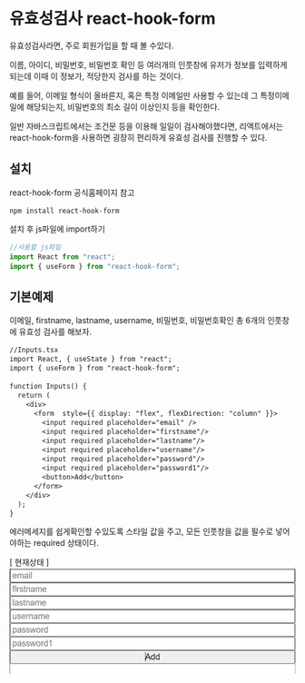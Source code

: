 # 유효성검사 react-hook-form

유효성검사라면, 주로 회원가입을 할 때 볼 수있다.

이름, 아이디, 비밀번호, 비밀번호 확인 등 여러개의 인풋창에 유저가 정보를 입력하게 되는데 이때 이 정보가, 적당한지 검사를 하는 것이다.

예를 들어, 이메일 형식이 올바른지, 혹은 특정 이메일만 사용할 수 있는데 그 특정이메일에
해당되는지, 비밀번호의 최소 길이 이상인지 등을 확인한다.

일반 자바스크립트에서는 조건문 등을 이용해
일일이 검사해야했다면, 리액트에서는
react-hook-form을 사용하면 굉장히 편리하게
유효성 검사를 진행할 수 있다.

## 설치
react-hook-form 공식홈페이지 참고
```node
npm install react-hook-form
````
설치 후 js파일에 import하기

```js
//사용할 js파일
import React from "react";
import { useForm } from "react-hook-form";
```

## 기본예제
이메일, firstname, lastname, username, 비밀번호, 비밀번호확인 총 6개의 인풋창에 유효성 검사를 해보자.

```tsx
//Inputs.tsx
import React, { useState } from "react";
import { useForm } from "react-hook-form";

function Inputs() {
  return (
    <div>
      <form  style={{ display: "flex", flexDirection: "column" }}>
        <input required placeholder="email" />
        <input required placeholder="firstname"/>
        <input required placeholder="lastname"/>
        <input required placeholder="username"/>
        <input required placeholder="password"/>
        <input required placeholder="password1"/>
        <button>Add</button>
      </form>
    </div>
  );
}
```
에러메세지를 쉽게확인할 수있도록 스타일 값을 주고, 모든 인풋창을 값을 필수로 넣어야하는 
required 상태이다.

[ 현재상태 ]
![Alt text](../IMG/vail1.JPG)
